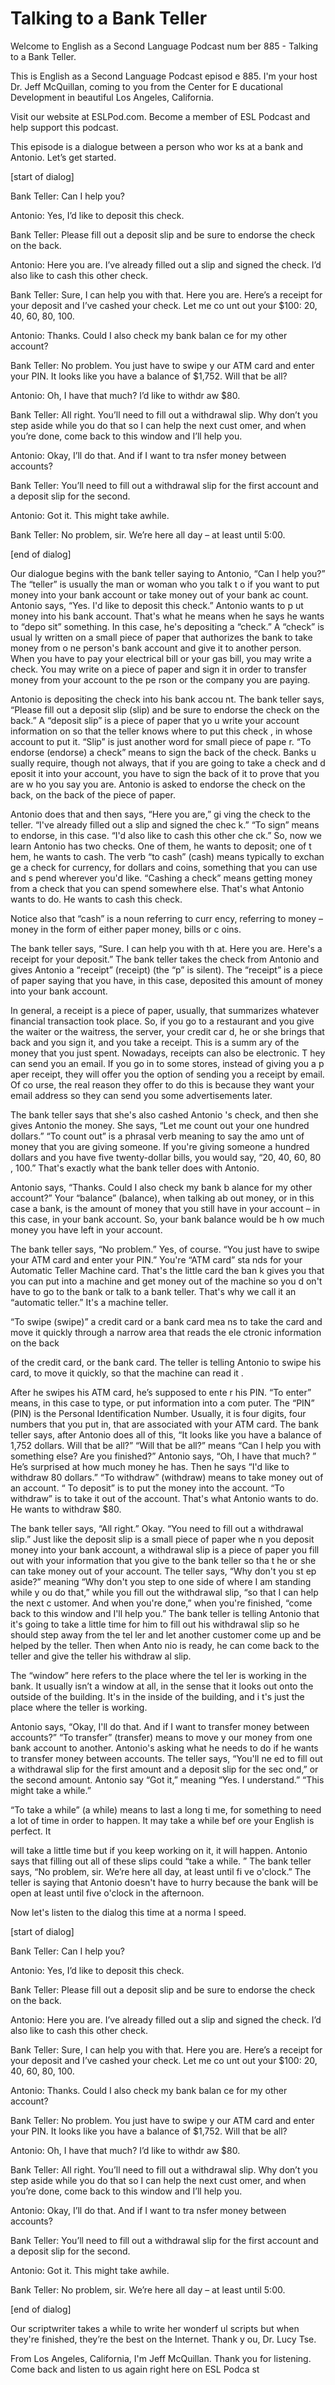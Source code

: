 # Talking to a Bank Teller

Welcome to English as a Second Language Podcast num ber 885 - Talking to a Bank Teller.

This is English as a Second Language Podcast episod e 885. I'm your host Dr. Jeff McQuillan, coming to you from the Center for E ducational Development in beautiful Los Angeles, California.

Visit our website at ESLPod.com. Become a member of  ESL Podcast and help support this podcast.

This episode is a dialogue between a person who wor ks at a bank and Antonio. Let’s get started.

[start of dialog]

Bank Teller:  Can I help you?

Antonio:  Yes, I’d like to deposit this check.

Bank Teller:  Please fill out a deposit slip and be  sure to endorse the check on the back.

Antonio:  Here you are.  I’ve already filled out a slip and signed the check.  I’d also like to cash this other check.

Bank Teller: Sure, I can help you with that.  Here you are.  Here’s a receipt for your deposit and I’ve cashed your check.  Let me co unt out your $100:  20, 40, 60, 80, 100.

Antonio:  Thanks.  Could I also check my bank balan ce for my other account?

Bank Teller:  No problem.  You just have to swipe y our ATM card and enter your PIN.  It looks like you have a balance of $1,752.  Will that be all?

Antonio:  Oh, I have that much?  I’d like to withdr aw $80.

Bank Teller:  All right.  You’ll need to fill out a  withdrawal slip.  Why don’t you step aside while you do that so I can help the next cust omer, and when you’re done, come back to this window and I’ll help you.

Antonio:  Okay, I’ll do that.  And if I want to tra nsfer money between accounts?

Bank Teller:  You’ll need to fill out a withdrawal slip for the first account and a deposit slip for the second.

Antonio:  Got it.  This might take awhile.

Bank Teller:  No problem, sir.  We’re here all day – at least until 5:00.

[end of dialog]

Our dialogue begins with the bank teller saying to Antonio, “Can I help you?” The “teller” is usually the man or woman who you talk t o if you want to put money into your bank account or take money out of your bank ac count. Antonio says, “Yes. I'd like to deposit this check.” Antonio wants to p ut money into his bank account. That's what he means when he says he wants to “depo sit” something. In this case, he's depositing a “check.” A “check” is usual ly written on a small piece of paper that authorizes the bank to take money from o ne person's bank account and give it to another person. When you have to pay  your electrical bill or your gas bill, you may write a check. You may write on a  piece of paper and sign it in order to transfer money from your account to the pe rson or the company you are paying.

Antonio is depositing the check into his bank accou nt. The bank teller says, “Please fill out a deposit slip (slip) and be sure to endorse the check on the back.” A “deposit slip” is a piece of paper that yo u write your account information on so that the teller knows where to put this check , in whose account to put it. “Slip” is just another word for small piece of pape r. “To endorse (endorse) a check” means to sign the back of the check. Banks u sually require, though not always, that if you are going to take a check and d eposit it into your account, you have to sign the back of it to prove that you are w ho you say you are. Antonio is asked to endorse the check on the back, on the back  of the piece of paper.

Antonio does that and then says, “Here you are,” gi ving the check to the teller. “I've already filled out a slip and signed the chec k.” “To sign” means to endorse, in this case. “I'd also like to cash this other che ck.” So, now we learn Antonio has two  checks. One of them, he wants to deposit; one of t hem, he wants to cash. The verb “to cash” (cash) means typically to exchan ge a check for currency, for dollars and coins, something that you can use and s pend wherever you'd like. “Cashing a check” means getting money from a check that you can spend somewhere else. That's what Antonio wants to do. He  wants to cash this check.

Notice also that “cash” is a noun referring to curr ency, referring to money – money in the form of either paper money, bills or c oins.

The bank teller says, “Sure. I can help you with th at. Here you are. Here's a receipt for your deposit.” The bank teller takes the check from Antonio and gives Antonio a “receipt” (receipt) (the “p” is silent). The “receipt” is a piece of paper saying that you have, in this case, deposited this amount of money into your bank account.

In general, a receipt is a piece of paper, usually,  that summarizes whatever financial transaction took place. So, if you go to a restaurant and you give the waiter or the waitress, the server, your credit car d, he or she brings that back and you sign it, and you take a receipt. This is a summ ary of the money that you just spent. Nowadays, receipts can also be electronic. T hey can send you an email. If you go in to some stores, instead of giving you a p aper receipt, they will offer you the option of sending you a receipt by email. Of co urse, the real reason they offer to do this is because they want your email address so they can send you some advertisements later.

The bank teller says that she's also cashed Antonio 's check, and then she gives Antonio the money. She says, “Let me count out your  one hundred dollars.” “To count out” is a phrasal verb meaning to say the amo unt of money that you are giving someone. If you're giving someone a hundred dollars and you have five twenty-dollar bills, you would say, “20, 40, 60, 80 , 100.” That's exactly what the bank teller does with Antonio.

Antonio says, “Thanks. Could I also check my bank b alance for my other account?” Your “balance” (balance), when talking ab out money, or in this case a bank, is the amount of money that you still have in  your account – in this case, in your bank account. So, your bank balance would be h ow much money you have left in your account.

The bank teller says, “No problem.” Yes, of course.  “You just have to swipe your ATM card and enter your PIN.” You're “ATM card” sta nds for your Automatic Teller Machine card. That's the little card the ban k gives you that you can put into a machine and get money out of the machine so you d on't have to go to the bank or talk to a bank teller. That's why we call it an “automatic teller.” It's a machine teller.

“To swipe (swipe)” a credit card or a bank card mea ns to take the card and move it quickly through a narrow area that reads the ele ctronic information on the back

of the credit card, or the bank card. The teller is  telling Antonio to swipe his card, to move it quickly, so that the machine can read it .

After he swipes his ATM card, he’s supposed to ente r his PIN. “To enter” means, in this case to type, or put information into a com puter. The “PIN” (PIN) is the Personal Identification Number. Usually, it is four  digits, four numbers that you put in, that are associated with your ATM card. The  bank teller says, after Antonio does all of this, “It looks like you have a  balance of 1,752 dollars. Will that be all?” “Will that be all?” means “Can I help  you with something else? Are you finished?” Antonio says, “Oh, I have that much? ” He’s surprised at how much money he has. Then he says “I'd like to withdraw 80  dollars.” “To withdraw” (withdraw) means to take money out of an account. “ To deposit” is to put the money into the account. “To withdraw” is to take it  out of the account. That's what Antonio wants to do. He wants to withdraw $80.

The bank teller says, “All right.” Okay. “You need to fill out a withdrawal slip.” Just like the deposit slip is a small piece of paper whe n you deposit money into your bank account, a withdrawal slip is a piece of paper  you fill out with your information that you give to the bank teller so tha t he or she can take money out of your account. The teller says, “Why don't you st ep aside?” meaning “Why don't you step to one side of where I am standing while y ou do that,” while you fill out the withdrawal slip, “so that I can help the next c ustomer. And when you're done,” when you're finished, “come back to this window and  I'll help you.” The bank teller is telling Antonio that it's going to take a  little time for him to fill out his withdrawal slip so he should step away from the tel ler and let another customer come up and be helped by the teller. Then when Anto nio is ready, he can come back to the teller and give the teller his withdraw al slip.

The “window” here refers to the place where the tel ler is working in the bank. It usually isn’t a window at all, in the sense that it  looks out onto the outside of the building. It's in the inside of the building, and i t's just the place where the teller is working.

Antonio says, “Okay, I'll do that. And if I want to  transfer money between accounts?” “To transfer” (transfer) means to move y our money from one bank account to another. Antonio's asking what he needs to do if he wants to transfer money between accounts. The teller says, “You'll ne ed to fill out a withdrawal slip for the first amount and a deposit slip for the sec ond,” or the second amount. Antonio say “Got it,” meaning “Yes. I understand.” “This might take a while.”

“To take a while” (a while) means to last a long ti me, for something to need a lot of time in order to happen. It may take a while bef ore your English is perfect. It

will take a little time but if you keep working on it, it will happen. Antonio says that filling out all of these slips could “take a while. ” The bank teller says, “No problem, sir. We’re here all day, at least until fi ve o'clock.” The teller is saying that Antonio doesn't have to hurry because the bank  will be open at least until five o'clock in the afternoon.

Now let's listen to the dialog this time at a norma l speed.

[start of dialog]

Bank Teller:  Can I help you?

Antonio:  Yes, I’d like to deposit this check.

Bank Teller:  Please fill out a deposit slip and be  sure to endorse the check on the back.

Antonio:  Here you are.  I’ve already filled out a slip and signed the check.  I’d also like to cash this other check.

Bank Teller: Sure, I can help you with that.  Here you are.  Here’s a receipt for your deposit and I’ve cashed your check.  Let me co unt out your $100:  20, 40, 60, 80, 100.

Antonio:  Thanks.  Could I also check my bank balan ce for my other account?

Bank Teller:  No problem.  You just have to swipe y our ATM card and enter your PIN.  It looks like you have a balance of $1,752.  Will that be all?

Antonio:  Oh, I have that much?  I’d like to withdr aw $80.

Bank Teller:  All right.  You’ll need to fill out a  withdrawal slip.  Why don’t you step aside while you do that so I can help the next cust omer, and when you’re done, come back to this window and I’ll help you.

Antonio:  Okay, I’ll do that.  And if I want to tra nsfer money between accounts?

Bank Teller:  You’ll need to fill out a withdrawal slip for the first account and a deposit slip for the second.

Antonio:  Got it.  This might take awhile.

 Bank Teller:  No problem, sir.  We’re here all day – at least until 5:00.

[end of dialog]

Our scriptwriter takes a while to write her wonderf ul scripts but when they're finished, they’re the best on the Internet. Thank y ou, Dr. Lucy Tse.

From Los Angeles, California, I'm Jeff McQuillan. Thank you for listening. Come back and listen to us again right here on ESL Podca st



